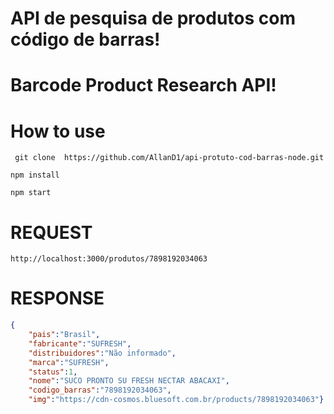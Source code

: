 API de pesquisa  de produtos com código de barras!
===================
Barcode Product Research API!
===================
 

# How to use

` git clone  https://github.com/AllanD1/api-protuto-cod-barras-node.git`

`npm install`

`npm start`

# REQUEST

`http://localhost:3000/produtos/7898192034063`

# RESPONSE

```json
{
    "pais":"Brasil",
    "fabricante":"SUFRESH",
    "distribuidores":"Não informado",
    "marca":"SUFRESH",
    "status":1,
    "nome":"SUCO PRONTO SU FRESH NECTAR ABACAXI",
    "codigo_barras":"7898192034063",
    "img":"https://cdn-cosmos.bluesoft.com.br/products/7898192034063"}
```
